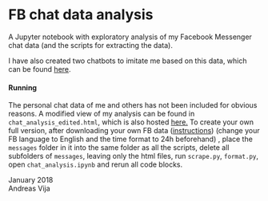 # FB chat data analysis
A Jupyter notebook with exploratory analysis of my Facebook Messenger chat data (and the scripts for extracting the data). 

I have also created two chatbots to imitate me based on this data, which can be found [here](https://github.com/andreasvija/chatbots-of-me). 
#### Running
The personal chat data of me and others has not been included for obvious reasons. A modified view of my analysis can be found in ```chat_analysis_edited.html```, which is also hosted [here.](http://kodu.ut.ee/~andreasv/Chat_analysis_edited.html)
To create your own full version, after downloading your own FB data ([instructions](https://www.facebook.com/help/131112897028467)) (change your FB language to English and the time format to 24h beforehand) , place the ```messages``` folder in it into the same folder as all the scripts, delete all subfolders of ```messages```, leaving only the html files, run ```scrape.py```, ```format.py```, open ```chat_analysis.ipynb``` and rerun all code blocks. 

January 2018  
Andreas Vija
